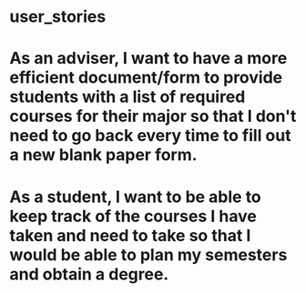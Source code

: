 # user_stories

# As an adviser, I want to have a more efficient document/form to provide students with a list of required courses for their major so that I don't need to go back every time to fill out a new blank paper form.

# As a student, I want to be able to keep track of the courses I have taken and need to take so that I would be able to plan my semesters and obtain a degree.
